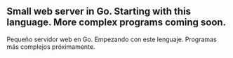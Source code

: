 


Small web server in Go. Starting with this language. More complex programs coming soon.
---
Pequeño servidor web en Go. Empezando con este lenguaje. Programas más complejos próximamente.
